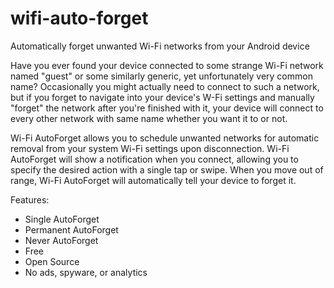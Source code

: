 wifi-auto-forget
================

Automatically forget unwanted Wi-Fi networks from your Android device

Have you ever found your device connected to some strange Wi-Fi network named "guest" or some similarly generic, yet unfortunately very common name? Occasionally you might actually need to connect to such a network, but if you forget to navigate into your device's W-Fi settings and manually "forget" the network after you're finished with it, your device will connect to every other network with same name whether you want it to or not.

Wi-Fi AutoForget allows you to schedule unwanted networks for automatic removal from your system Wi-Fi settings upon disconnection. Wi-Fi AutoForget will show a notification when you connect, allowing you to specify the desired action with a single tap or swipe. When you move out of range, Wi-Fi AutoForget will automatically tell your device to forget it.

Features:
* Single AutoForget
* Permanent AutoForget
* Never AutoForget
* Free
* Open Source
* No ads, spyware, or analytics
